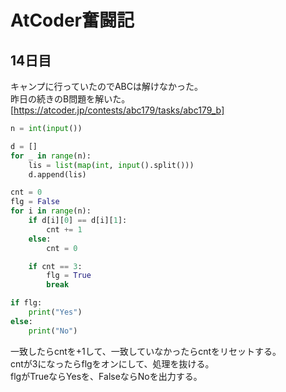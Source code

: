# AtCoder奮闘記
## 14日目
キャンプに行っていたのでABCは解けなかった。    
昨日の続きのB問題を解いた。    
[https://atcoder.jp/contests/abc179/tasks/abc179_b]         


```python
n = int(input())

d = []
for _ in range(n):
    lis = list(map(int, input().split()))
    d.append(lis)

cnt = 0
flg = False
for i in range(n):
    if d[i][0] == d[i][1]:
        cnt += 1
    else:
        cnt = 0

    if cnt == 3:
        flg = True
        break

if flg:
    print("Yes")
else:
    print("No")

```
一致したらcntを+1して、一致していなかったらcntをリセットする。    
cntが3になったらflgをオンにして、処理を抜ける。    
flgがTrueならYesを、FalseならNoを出力する。    

